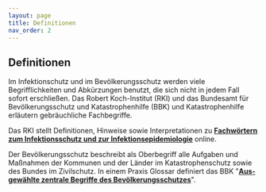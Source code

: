 ```yaml
---
layout: page
title: Definitionen
nav_order: 2
---
```


## Definitionen

Im Infektionschutz und im Bevölkerungsschutz werden viele
Begrifflichkeiten und Abkürzungen benutzt, die sich nicht in jedem Fall
sofort erschließen. Das Robert Koch-Institut (RKI) und das Bundesamt für
Bevölkerungsschutz und Katastrophenhilfe (BBK) und Katastrophenhilfe
erläutern gebräuchliche Fachbegriffe.

Das RKI stellt Definitionen, Hinweise sowie Interpretationen zu
**[Fachwörtern zum Infektionsschutz und zur
Infektionsepidemiologie](https://www.rki.de/DE/Content/Service/Publikationen/Fachwoerterbuch_Infektionsschutz.pdf "https://www.rki.de/DE/Content/Service/Publikationen/Fachwoerterbuch_Infektionsschutz.pdf")**
online.

Der Bevölkerungsschutz beschreibt als Oberbegriff alle Aufgaben und
Maßnahmen der Kommunen und der Länder im Katastrophenschutz sowie des
Bundes im Zivilschutz. In einem Praxis Glossar definiert das BBK
"**[Aus­ge­wähl­te zen­tra­le Be­grif­fe des
Be­völ­ke­rungs­schut­zes](https://www.bbk.bund.de/SharedDocs/Downloads/BBK/DE/Publikationen/Praxis_Bevoelkerungsschutz/Glossar_2018.pdf "https://www.bbk.bund.de/SharedDocs/Downloads/BBK/DE/Publikationen/Praxis_Bevoelkerungsschutz/Glossar_2018.pdf")**".

<div class="section fnlist" data-role="doc-footnotes">

</div>
